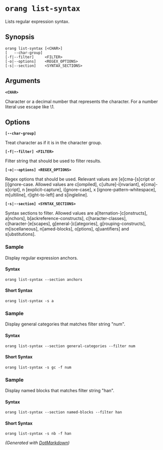 ﻿# `orang list-syntax`

Lists regular expression syntax\.

## Synopsis

```
orang list-syntax [<CHAR>]
[   --char-group]
[-f|--filter]     <FILTER>
[-o|--options]    <REGEX_OPTIONS>
[-s|--section]    <SYNTAX_SECTIONS>
```

## Arguments

**`<CHAR>`**

Character or a decimal number that represents the character\. For a number literal use escape like \\1\.

## Options

**`[--char-group]`**

Treat character as if it is in the character group\.

**`[-f|--filter] <FILTER>`**

Filter string that should be used to filter results\.

**`[-o|--options] <REGEX_OPTIONS>`**

Regex options that should be used\. Relevant values are \[e\]cma\-\[s\]cript or \[i\]gnore\-case\. Allowed values are c\[ompiled\], c\[ulture\]\-i\[nvariant\], e\[cma\]\-s\[cript\], n \[explicit\-capture\], i\[gnore\-case\], x \[ignore\-pattern\-whitespace\], m\[ultiline\], r\[ight\-to\-left\] and s\[ingleline\]\.

**`[-s|--section] <SYNTAX_SECTIONS>`**

Syntax sections to filter\. Allowed values are a\[lternation\-\]c\[onstructs\], a\[nchors\], b\[ackreference\-constructs\], c\[haracter\-classes\], c\[haracter\-\]e\[scapes\], g\[eneral\-\]c\[ategories\], g\[rouping\-constructs\], m\[iscellaneous\], n\[amed\-blocks\], o\[ptions\], q\[uantifiers\] and s\[ubstitutions\]\.

### Sample

Display regular expression anchors.

#### Syntax

```
orang list-syntax --section anchors
```

#### Short Syntax

```
orang list-syntax -s a
```

### Sample

Display general categories that matches filter string "num".

#### Syntax

```
orang list-syntax --section general-categories --filter num

```

#### Short Syntax

```
orang list-syntax -s gc -f num
```

### Sample

Display named blocks that matches filter string "han".

#### Syntax

```
orang list-syntax --section named-blocks --filter han

```

#### Short Syntax

```
orang list-syntax -s nb -f han
```

*\(Generated with [DotMarkdown](http://github.com/JosefPihrt/DotMarkdown)\)*